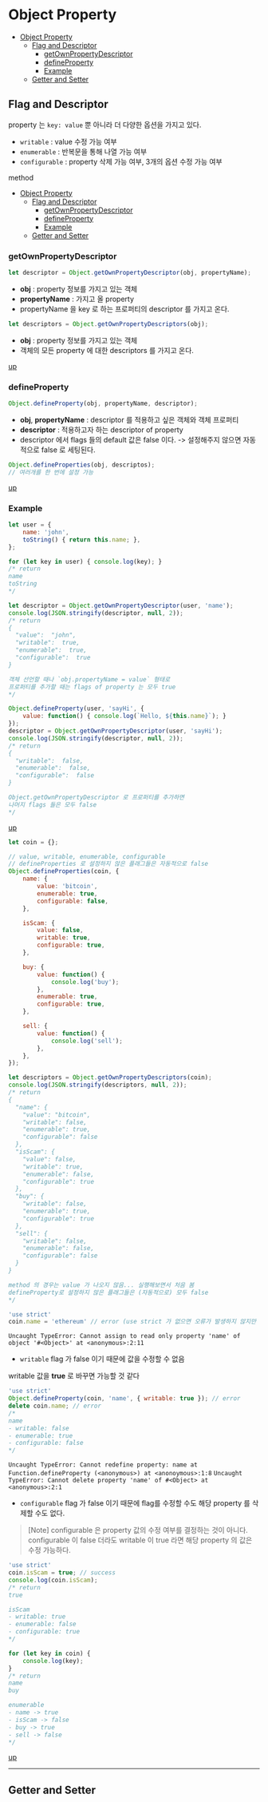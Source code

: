 # Object Property
- [Object Property](#object-property)
  - [Flag and Descriptor](#flag-and-descriptor)
    - [getOwnPropertyDescriptor](#getownpropertydescriptor)
    - [defineProperty](#defineproperty)
    - [Example](#example)
  - [Getter and Setter](#getter-and-setter)

## Flag and Descriptor
property 는 `key: value` 뿐 아니라 더 다양한 옵션을 가지고 있다.
- `writable` : value 수정 가능 여부
- `enumerable` : 반복문을 통해 나열 가능 여부
- `configurable` : property 삭제 가능 여부, 3개의 옵션 수정 가능 여부

method
- [Object Property](#object-property)
  - [Flag and Descriptor](#flag-and-descriptor)
    - [getOwnPropertyDescriptor](#getownpropertydescriptor)
    - [defineProperty](#defineproperty)
    - [Example](#example)
  - [Getter and Setter](#getter-and-setter)

### getOwnPropertyDescriptor
```js
let descriptor = Object.getOwnPropertyDescriptor(obj, propertyName);
```
- **obj** : property 정보를 가지고 있는 객체
- **propertyName** : 가지고 올 property
- propertyName 을 key 로 하는 프로퍼티의 descriptor 를 가지고 온다.

```js
let descriptors = Object.getOwnPropertyDescriptors(obj);
```
- **obj** : property 정보를 가지고 있는 객체
- 객체의 모든 property 에 대한 descriptors 를 가지고 온다.

[up](#object-property)
### defineProperty
```js
Object.defineProperty(obj, propertyName, descriptor);
```
- **obj**, **propertyName** : descriptor 를 적용하고 싶은 객체와 객체 프로퍼티
- **descriptor** : 적용하고자 하는 descriptor of property
- descriptor 에서 flags 들의 default 값은 false 이다. -> 설정해주지 않으면 자동적으로 false 로 세팅된다.

```js
Object.defineProperties(obj, descriptos);
// 여러개를 한 번에 설정 가능
```
[up](#object-property)

### Example
```js
let user = {
    name: 'john',
    toString() { return this.name; },
};

for (let key in user) { console.log(key); }
/* return
name
toString 
*/

let descriptor = Object.getOwnPropertyDescriptor(user, 'name');
console.log(JSON.stringify(descriptor, null, 2));
/* return
{
  "value":  "john",
  "writable":  true,
  "enumerable":  true,
  "configurable":  true
}

객체 선언할 때나 `obj.propertyName = value` 형태로 
프로퍼티를 추가할 때는 flags of property 는 모두 true
*/

Object.defineProperty(user, 'sayHi', {
    value: function() { console.log(`Hello, ${this.name}`); }
});
descriptor = Object.getOwnPropertyDescriptor(user, 'sayHi');
console.log(JSON.stringify(descriptor, null, 2));
/* return
{
  "writable":  false,
  "enumerable":  false,
  "configurable":  false  
}

Object.getOwnPropertyDescriptor 로 프로퍼티를 추가하면
나머지 flags 들은 모두 false
*/
```
[up](#object-property)

```js
let coin = {};

// value, writable, enumerable, configurable
// defineProperties 로 설정하지 않은 플래그들은 자동적으로 false 
Object.defineProperties(coin, {
    name: {
        value: 'bitcoin',
        enumerable: true,
        configurable: false,
    },

    isScam: {
        value: false,
        writable: true,
        configurable: true,
    },

    buy: {
        value: function() {
            console.log('buy');
        },
        enumerable: true,
        configurable: true,
    },

    sell: {
        value: function() {
            console.log('sell');
        },
    },
});

let descriptors = Object.getOwnPropertyDescriptors(coin);
console.log(JSON.stringify(descriptors, null, 2));
/* return
{
  "name": {
    "value": "bitcoin",
    "writable": false,
    "enumerable": true,
    "configurable": false
  },
  "isScam": {
    "value": false,
    "writable": true,
    "enumerable": false,
    "configurable": true
  },
  "buy": {
    "writable": false,
    "enumerable": true,
    "configurable": true
  },
  "sell": {
    "writable": false,
    "enumerable": false,
    "configurable": false
  }
}

method 의 경우는 value 가 나오지 않음... 실행해보면서 처음 봄
defineProperty로 설정하지 않은 플래그들은 (자동적으로) 모두 false
*/
```
```js
'use strict'
coin.name = 'ethereum' // error (use strict 가 없으면 오류가 발생하지 않지만 결과는 똑같음 -> 값이 바뀌지 않을 것임)
```
`Uncaught TypeError: Cannot assign to read only property 'name' of object '#<Object>' at <anonymous>:2:11`
- `writable` flag 가 false 이기 때문에 값을 수정할 수 없음

writable 값을 **true** 로 바꾸면 가능할 것 같다
```js
'use strict'
Object.defineProperty(coin, 'name', { writable: true }); // error
delete coin.name; // error
/* 
name
- writable: false
- enumerable: true
- configurable: false
*/
```
`Uncaught TypeError: Cannot redefine property: name at Function.defineProperty (<anonymous>) at <anonoymous>:1:8`
`Uncaught TypeError: Cannot delete property 'name' of #<Object> at <anonymous>:2:1`
- `configurable` flag 가 false 이기 때문에 flag를 수정할 수도 해당 property 를 삭제할 수도 없다.

> [Note] configurable 은 property 값의 수정 여부를 결정하는 것이 아니다. configurable 이 false 더라도 writable 이 true 라면 해당 property 의 값은 수정 가능하다.

```js
'use strict'
coin.isScam = true; // success
console.log(coin.isScam);
/* return
true

isScam
- writable: true
- enumerable: false
- configurable: true
*/
```
```js
for (let key in coin) {
    console.log(key);
}
/* return
name
buy

enumerable
- name -> true
- isScam -> false
- buy -> true
- sell -> false
*/
```
[up](#object-property)

---

## Getter and Setter